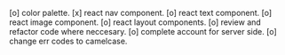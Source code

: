 [o] color palette.
[x] react nav component.
[o] react text component.
[o] react image component.
[o] react layout components.
[o] review and refactor code where neccesary.
[o] complete account for server side.
[o] change err codes to camelcase.